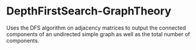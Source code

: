 # DepthFirstSearch-GraphTheory
Uses the DFS algorithm on adjacency matrices to output the connected components of an undirected simple graph as well as the total number of components.
